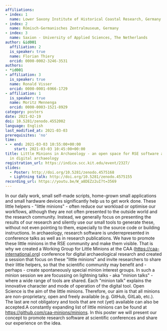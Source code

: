 ```yaml
---
affiliations:
- index: 1
  name: Lower Saxony Institute of Historical Coastal Research, Germany
- index: 2
  name: Römisch-Germanisches Zentralmuseum, Germany
- index: 3
  name: Saxion - University of Applied Sciences, The Netherlands
author: &id001
  affiliation: 2
  is_speaker: true
  name: Florian Thiery
  orcid: 0000-0002-3246-3531
authors:
- *id001
- affiliation: 3
  is_speaker: true
  name: Ronald Visser
  orcid: 0000-0001-6966-1729
- affiliation: 1
  is_speaker: true
  name: Moritz Mennenga
  orcid: 0000-0003-1521-8929
category: posters
date: 2021-02-19
doi: 10.5281/zenodo.4552002
language: English
last_modified_at: 2021-03-03
prerequisites: 'no'
time:
- - end: 2021-03-03 10:55:00+00:00
    start: 2021-03-03 10:45:00+00:00
title: Little Minions in Archaeology - an open space for RSE software and small scripts
  in digital archaeology
registration_url: https://indico.scc.kit.edu/event/2327/
slides:
  - Poster: http://doi.org/10.5281/zenodo.4575168
  - Lightning talk: http://doi.org/10.5281/zenodo.4575155
recording_url: https://youtu.be/W_a8DEZz2uI?t=3569
---
```


In our daily work, small self-made scripts, home-grown small applications and small hardware devices significantly help us to get work done. These little helpers - "little minions" - often reduce our workload or optimise our workflows, although they are not often presented to the outside world and the research community. Instead, we generally focus on presenting the results of our research and silently use our small tools to generate these, without not even pointing to them, especially to the source code or building instructions. In archaeology, research software is underrepresented in conference talks as well as in research publications. We have to promote these little minions in the RSE community and make them visible. That is why we created a Working Group for Little Minions at the CAA (https://caa-international.org) conference for digital archaeological research and created a session that focus on these "little minions" and invite researchers to share their little helpers, so that the scientific community may benefit and - perhaps - create spontaneously special minion interest groups. In such a minion session we are focussing on lightning talks - aka "minion talks" - where a wide range of tools are shared. Each "minion talk" explains the innovative character and mode of operation of the digital tool. Open Science is the aim of the little minions. Therefore, our aim is that all minions are non-proprietary, open and freely available  (e.g. GitHub, GitLab, etc.). The last are not obligatory and tools that are not (yet) available can also be accepted.A constantly expanding list of little minions can be found at https://github.com/caa-minions/minions. In this poster we will present our concept to promote research software at scientific conferences and share our experience on the idea.